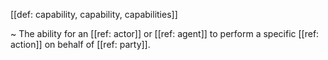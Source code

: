 [[def: capability, capability, capabilities]]

~ The ability for an [[ref: actor]] or [[ref: agent]] to perform a specific [[ref: action]] on behalf of [[ref: party]].

